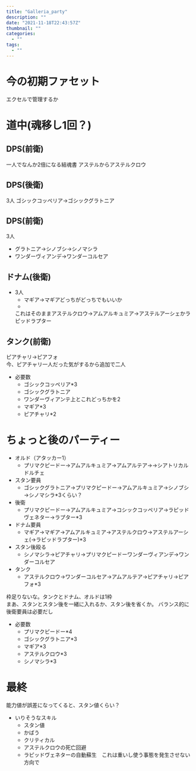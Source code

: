 ```yaml
---
title: "Galleria_party"
description: ""
date: "2021-11-18T22:43:57Z"
thumbnail: ""
categories:
  - ""
tags:
  - ""
---
```

# 今の初期ファセット
エクセルで管理するか

# 道中(魂移し1回？)
## DPS(前衛)
一人でなんか2倍になる結魂書
アステルからアステルクロウ
## DPS(後衛)
3人
ゴシックコッペリア→ゴシックグラトニア
## DPS(前衛)
3人
- グラトニア→シノブシ→シノマシラ
- ワンダーヴィアンデ→ワンダーコルセア
## ドナム(後衛)
- 3人
  - マギア→マギアどっちがどっちでもいいか
  - 
  これはそのままアステルクロウ→アムアルキュミア→アステルアーシェかラピッドラプター


## タンク(前衛)
ピアチャリ→ピアフォ<br>
今、ピアチャリ一人だった気がするから追加で二人

- 必要数
  - ゴシックコッペリア*3
  - ゴシックグラトニア
  - ワンダーヴィアンテ上とこれどっちかを2
  - マギア*3
  - ピアチャリ*2
  
# ちょっと後のパーティー
- オルド（アタッカー1）
  - プリマクピードー→アムアルキュミア→アムアルテア→→シアトリカルドルチェ
- スタン要員
  - ゴシックグラトニア→プリマクピードー→アムアルキュミア→シノブシ→シノマシラ*3くらい？
- 後衛
  - プリマクピードー→アムアルキュミア→コシックコッペリア→ラピッドヴェネター→ラプター*3
- ドナム要員
  - マギア→マギア→アムアルキュミア→アステルクロウ→アステルアーシェ(→ラピッドラプター)*3
- スタン後殴る
  - シノマシラ→ピアチャリ→プリマクピードーワンダーヴィアンデ→ワンダーコルセア
- タンク
  - アステルクロウ→ワンダーコルセア→アムアルテア→ピアチャリ→ピアフォ*3

枠足りないな。タンクとドナム、オルドは1枠<br>
まあ、スタンとスタン後を一緒に入れるか、スタン後を省くか。
バランス的に後衛要員は必要だし

- 必要数
  - プリマクピードー*4
  - ゴシックグラトニア*3
  - マギア*3
  - アステルクロウ*3
  - シノマシラ*3

# 最終
能力値が誤差になってくると、スタン値くらい？<br>

- いりそうなスキル
  - スタン値
  - かばう
  - クリティカル
  - アステルクロウの死亡回避
  - ラピッドヴェネターの自動蘇生　これは重いし使う事態を発生させない方向で
